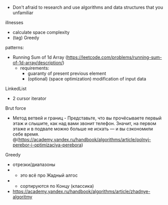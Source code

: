- Don't afraid to research and use algorithms and data structures that you unfamiliar

illnesses

- calculate space complexity
- (tag) Greedy

patterns:

- Running Sum of 1d Array (https://leetcode.com/problems/running-sum-of-1d-array/description/)
    - requirements:
        - guaranty of present previous element
        - (optional) (space optimization) modification of input data

LinkedList

- 2 cursor iterator

Brut force
- Метод ветвей и границ - 
    Представьте, что вы прочёсываете первый этаж и слышите, как над вами звонит телефон. 
    Значит, на первом этаже и в подвале можно больше не искать — и вы сэкономили себе время.
    @(https://academy.yandex.ru/handbook/algorithms/article/polnyj-perebor-i-optimizaciya-perebora)

Greedy
- отрезки/диапазоны 
- - это всё про Жадный алгос
- - сортируются по Концу (классика)
- https://academy.yandex.ru/handbook/algorithms/article/zhadnye-algoritmy